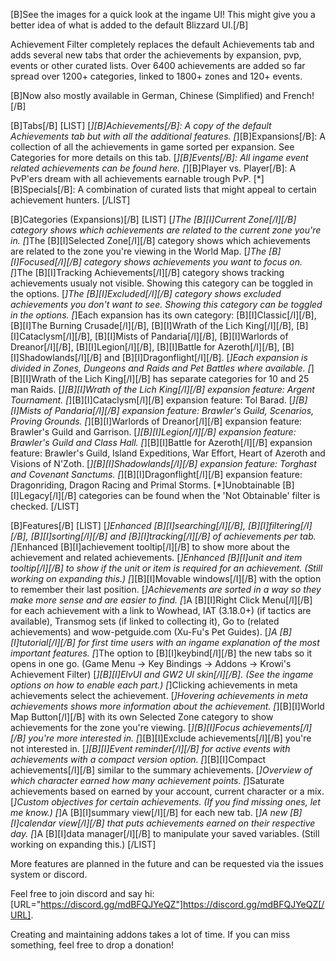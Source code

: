 [B]See the images for a quick look at the ingame UI! This might give you a better idea of what is added to the default Blizzard UI.[/B]

Achievement Filter completely replaces the default Achievements tab and adds several new tabs that order the achievements by expansion, pvp, events or other curated lists. Over 6400 achievements are added so far spread over 1200+ categories, linked to 1800+ zones and 120+ events.

[B]Now also mostly available in German, Chinese (Simplified) and French![/B]

[B]Tabs[/B]
[LIST]
[*][B]Achievements[/B]: A copy of the default Achievements tab but with all the additional features.
[*][B]Expansions[/B]: A collection of all the achievements in game sorted per expansion. See Categories for more details on this tab.
[*][B]Events[/B]: All ingame event related achievements can be found here.
[*][B]Player vs. Player[/B]: A PvP'ers dream with all achievements earnable trough PvP.
[*][B]Specials[/B]: A combination of curated lists that might appeal to certain achievement hunters.
[/LIST]

[B]Categories (Expansions)[/B]
[LIST]
[*]The [B][I]Current Zone[/I][/B] category shows which achievements are related to the current zone you're in.
[*]The [B][I]Selected Zone[/I][/B] category shows which achievements are related to the zone you're viewing in the World Map.
[*]The [B][I]Focused[/I][/B] category shows achievements you want to focus on.
[*]The [B][I]Tracking Achievements[/I][/B] category shows tracking achievements usualy not visible. Showing this category can be toggled in the options.
[*]The [B][I]Excluded[/I][/B] category shows excluded achievements you don't want to see. Showing this category can be toggled in the options.
[*]Each expansion has its own category: [B][I]Classic[/I][/B], [B][I]The Burning Crusade[/I][/B], [B][I]Wrath of the Lich King[/I][/B], [B][I]Cataclysm[/I][/B], [B][I]Mists of Pandaria[/I][/B], [B][I]Warlords of Dreanor[/I][/B], [B][I]Legion[/I][/B], [B][I]Battle for Azeroth[/I][/B], [B][I]Shadowlands[/I][/B] and [B][I]Dragonflight[/I][/B].
[*]Each expansion is divided in Zones, Dungeons and Raids and Pet Battles where available.
[*][B][I]Wrath of the Lich King[/I][/B] has separate categories for 10 and 25 man Raids.
[*][B][I]Wrath of the Lich King[/I][/B] expansion feature: Argent Tournament.
[*][B][I]Cataclysm[/I][/B] expansion feature: Tol Barad.
[*][B][I]Mists of Pandaria[/I][/B] expansion feature: Brawler's Guild, Scenarios, Proving Grounds.
[*][B][I]Warlords of Dreanor[/I][/B] expansion feature: Brawler's Guild and Garrison.
[*][B][I]Legion[/I][/B] expansion feature: Brawler's Guild and Class Hall.
[*][B][I]Battle for Azeroth[/I][/B] expansion feature: Brawler's Guild, Island Expeditions, War Effort, Heart of Azeroth and Visions of N'Zoth.
[*][B][I]Shadowlands[/I][/B] expansion feature: Torghast and Covenant Sanctums.
[*][B][I]Dragonflight[/I][/B] expansion feature: Dragonriding, Dragon Racing and Primal Storms.
[*]Unobtainable [B][I]Legacy[/I][/B] categories can be found when the 'Not Obtainable' filter is checked.
[/LIST]

[B]Features[/B]
[LIST]
[*]Enhanced [B][I]searching[/I][/B], [B][I]filtering[/I][/B], [B][I]sorting[/I][/B] and [B][I]tracking[/I][/B] of achievements per tab.
[*]Enhanced [B][I]achievement tooltip[/I][/B] to show more about the achievement and related achievements.
[*]Enhanced [B][I]unit and item tooltip[/I][/B] to show if the unit or item is required for an achievement. (Still working on expanding this.)
[*][B][I]Movable windows[/I][/B] with the option to remember their last position.
[*]Achievements are sorted in a way so they make more sense and are easier to find.
[*]A [B][I]Right Click Menu[/I][/B] for each achievement with a link to Wowhead, IAT (3.18.0+) (if tactics are available), Transmog sets (if linked to collecting it), Go to (related achievements) and wow-petguide.com (Xu-Fu's Pet Guides).
[*]A [B][I]tutorial[/I][/B] for first time users with an ingame explanation of the most important features.
[*]The option to [B][I]keybind[/I][/B] the new tabs so it opens in one go. (Game Menu -> Key Bindings -> Addons -> Krowi's Achievement Filter)
[*][B][I]ElvUI and GW2 UI skin[/I][/B]. (See the ingame options on how to enable each part.)
[*]Clicking achievements in meta achievements select the achievement.
[*]Hovering achievements in meta achievements shows more information about the achievement.
[*][B][I]World Map Button[/I][/B] with its own Selected Zone category to show achievements for the zone you're viewing.
[*][B][I]Focus achievements[/I][/B] you're more interested in.
[*][B][I]Exclude achievements[/I][/B] you're not interested in.
[*][B][I]Event reminder[/I][/B] for active events with achievements with a compact version option.
[*][B][I]Compact achievements[/I][/B] similar to the summary achievements.
[*]Overview of which character earned how many achievement points.
[*]Saturate achievements based on earned by your account, current character or a mix.
[*]Custom objectives for certain achievements. (If you find missing ones, let me know.)
[*]A [B][I]summary view[/I][/B] for each new tab.
[*]A new [B][I]calendar view[/I][/B] that puts achievements earned on their respective day.
[*]A [B][I]data manager[/I][/B] to manipulate your saved variables. (Still working on expanding this.)
[/LIST]

More features are planned in the future and can be requested via the issues system or discord.

Feel free to join discord and say hi: [URL="https://discord.gg/mdBFQJYeQZ"]https://discord.gg/mdBFQJYeQZ[/URL].

Creating and maintaining addons takes a lot of time. If you can miss something, feel free to drop a donation!

